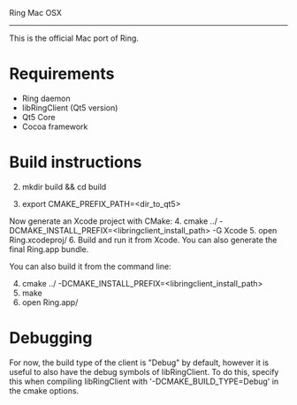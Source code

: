 Ring Mac OSX
**********

This is the official Mac port of Ring.

Requirements
=============

- Ring daemon
- libRingClient (Qt5 version)
- Qt5 Core
- Cocoa framework

Build instructions
==================

2. mkdir build && cd build

3. export CMAKE_PREFIX_PATH=<dir_to_qt5>

Now generate an Xcode project with CMake:
4. cmake ../ -DCMAKE_INSTALL_PREFIX=<libringclient_install_path> -G Xcode
5. open Ring.xcodeproj/
6. Build and run it from Xcode. You can also generate the final Ring.app bundle.

You can also build it from the command line:

4. cmake ../ -DCMAKE_INSTALL_PREFIX=<libringclient_install_path>
5. make
6. open Ring.app/


Debugging
==================

For now, the build type of the client is "Debug" by default, however it is
useful to also have the debug symbols of libRingClient. To do this, specify this
when compiling libRingClient with '-DCMAKE_BUILD_TYPE=Debug' in the cmake
options.
